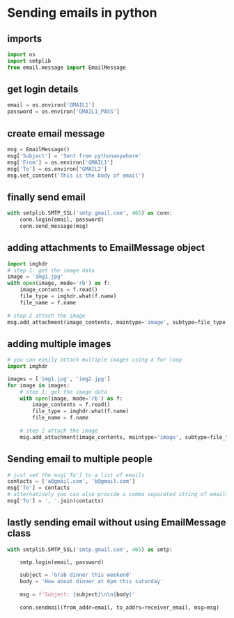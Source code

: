 # Sending emails in python

## imports
```python
import os
import smtplib
from email.message import EmailMessage
```

## get login details
```python
email = os.environ['GMAIL1']
password = os.environ['GMAIL1_PASS']
```

## create email message
```python
msg = EmailMessage()
msg['Subject'] = 'Sent from pythonanywhere'
msg['From'] = os.environ['GMAIL1']
msg['To'] = os.environ['GMAIL2']
msg.set_content('This is the body of email')
```

## finally send email
```python
with smtplib.SMTP_SSL('smtp.gmail.com', 465) as conn:
    conn.login(email, password)
    conn.send_message(msg)
```

## adding attachments to EmailMessage object
```python
import imghdr
# step 1: get the image data
image = 'img1.jpg'
with open(image, mode='rb') as f:
    image_contents = f.read()
    file_type = imghdr.what(f.name)
    file_name = f.name
    
# step 2 attach the image
msg.add_attachment(image_contents, maintype='image', subtype=file_type, filename=file_name)
```

## adding multiple images
```python
# you can easily attach multiple images using a for loop
import imghdr

images = ['img1.jpg', 'img2.jpg']
for image in images:
    # step 1: get the image data
    with open(image, mode='rb') as f:
        image_contents = f.read()
        file_type = imghdr.what(f.name)
        file_name = f.name
        
    # step 2 attach the image
    msg.add_attachment(image_contents, maintype='image', subtype=file_type, filename=file_name)
```


## Sending email to multiple people
```python
# just set the msg['To'] to a list of emails
contacts = ['a@gmail.com', 'b@gmail.com']
msg['To'] = contacts
# alternatively you can also provide a comma separated string of emails
msg['To'] = ', '.join(contacts)
```



## lastly sending email without using EmailMessage class
```python
with smtplib.SMTP_SSL('smtp.gmail.com', 465) as smtp:

    smtp.login(email, password)
    
    subject = 'Grab dinner this weekend'
    body = 'How about dinner at 6pm this saturday'
    
    msg = f'Subject: {subject}\n\n{body}'
    
    conn.sendmail(from_addr=email, to_addrs=receiver_email, msg=msg)
```